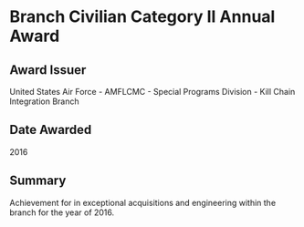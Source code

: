 # Branch Civilian Category II Annual Award

## Award Issuer

United States Air Force - AMFLCMC - Special Programs Division - Kill Chain Integration Branch

## Date Awarded

2016

## Summary

Achievement for in exceptional acquisitions and engineering within the branch for the year of 2016.
